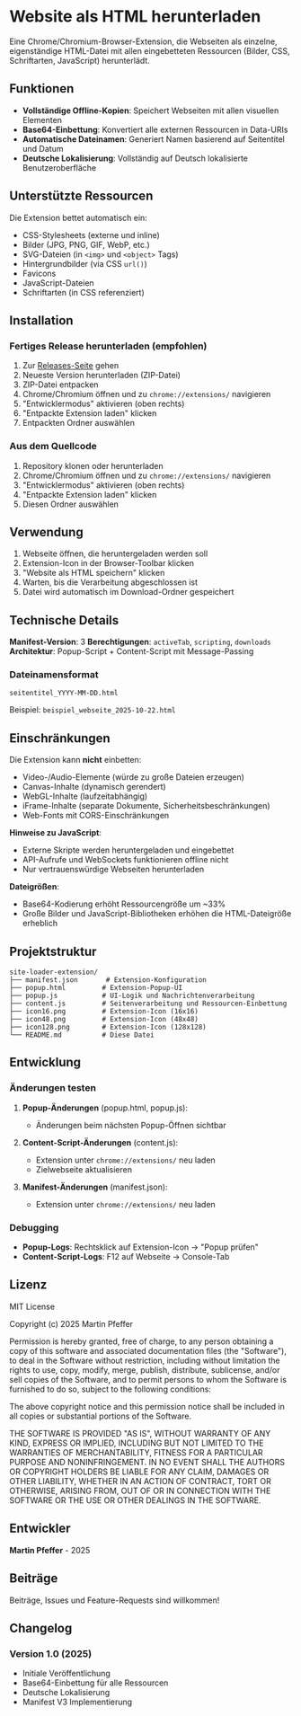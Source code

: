# Website als HTML herunterladen

Eine Chrome/Chromium-Browser-Extension, die Webseiten als einzelne, eigenständige HTML-Datei mit allen eingebetteten Ressourcen (Bilder, CSS, Schriftarten, JavaScript) herunterlädt.

## Funktionen

- **Vollständige Offline-Kopien**: Speichert Webseiten mit allen visuellen Elementen
- **Base64-Einbettung**: Konvertiert alle externen Ressourcen in Data-URIs
- **Automatische Dateinamen**: Generiert Namen basierend auf Seitentitel und Datum
- **Deutsche Lokalisierung**: Vollständig auf Deutsch lokalisierte Benutzeroberfläche

## Unterstützte Ressourcen

Die Extension bettet automatisch ein:
- CSS-Stylesheets (externe und inline)
- Bilder (JPG, PNG, GIF, WebP, etc.)
- SVG-Dateien (in `<img>` und `<object>` Tags)
- Hintergrundbilder (via CSS `url()`)
- Favicons
- JavaScript-Dateien
- Schriftarten (in CSS referenziert)

## Installation

### Fertiges Release herunterladen (empfohlen)

1. Zur [Releases-Seite](https://github.com/pepperonas/site-loader-extension/releases) gehen
2. Neueste Version herunterladen (ZIP-Datei)
3. ZIP-Datei entpacken
4. Chrome/Chromium öffnen und zu `chrome://extensions/` navigieren
5. "Entwicklermodus" aktivieren (oben rechts)
6. "Entpackte Extension laden" klicken
7. Entpackten Ordner auswählen

### Aus dem Quellcode

1. Repository klonen oder herunterladen
2. Chrome/Chromium öffnen und zu `chrome://extensions/` navigieren
3. "Entwicklermodus" aktivieren (oben rechts)
4. "Entpackte Extension laden" klicken
5. Diesen Ordner auswählen

## Verwendung

1. Webseite öffnen, die heruntergeladen werden soll
2. Extension-Icon in der Browser-Toolbar klicken
3. "Website als HTML speichern" klicken
4. Warten, bis die Verarbeitung abgeschlossen ist
5. Datei wird automatisch im Download-Ordner gespeichert

## Technische Details

**Manifest-Version**: 3
**Berechtigungen**: `activeTab`, `scripting`, `downloads`
**Architektur**: Popup-Script + Content-Script mit Message-Passing

### Dateinamensformat

```
seitentitel_YYYY-MM-DD.html
```

Beispiel: `beispiel_webseite_2025-10-22.html`

## Einschränkungen

Die Extension kann **nicht** einbetten:
- Video-/Audio-Elemente (würde zu große Dateien erzeugen)
- Canvas-Inhalte (dynamisch gerendert)
- WebGL-Inhalte (laufzeitabhängig)
- iFrame-Inhalte (separate Dokumente, Sicherheitsbeschränkungen)
- Web-Fonts mit CORS-Einschränkungen

**Hinweise zu JavaScript**:
- Externe Skripte werden heruntergeladen und eingebettet
- API-Aufrufe und WebSockets funktionieren offline nicht
- Nur vertrauenswürdige Webseiten herunterladen

**Dateigrößen**:
- Base64-Kodierung erhöht Ressourcengröße um ~33%
- Große Bilder und JavaScript-Bibliotheken erhöhen die HTML-Dateigröße erheblich

## Projektstruktur

```
site-loader-extension/
├── manifest.json       # Extension-Konfiguration
├── popup.html         # Extension-Popup-UI
├── popup.js           # UI-Logik und Nachrichtenverarbeitung
├── content.js         # Seitenverarbeitung und Ressourcen-Einbettung
├── icon16.png         # Extension-Icon (16x16)
├── icon48.png         # Extension-Icon (48x48)
├── icon128.png        # Extension-Icon (128x128)
└── README.md          # Diese Datei
```

## Entwicklung

### Änderungen testen

1. **Popup-Änderungen** (popup.html, popup.js):
   - Änderungen beim nächsten Popup-Öffnen sichtbar

2. **Content-Script-Änderungen** (content.js):
   - Extension unter `chrome://extensions/` neu laden
   - Zielwebseite aktualisieren

3. **Manifest-Änderungen** (manifest.json):
   - Extension unter `chrome://extensions/` neu laden

### Debugging

- **Popup-Logs**: Rechtsklick auf Extension-Icon → "Popup prüfen"
- **Content-Script-Logs**: F12 auf Webseite → Console-Tab

## Lizenz

MIT License

Copyright (c) 2025 Martin Pfeffer

Permission is hereby granted, free of charge, to any person obtaining a copy
of this software and associated documentation files (the "Software"), to deal
in the Software without restriction, including without limitation the rights
to use, copy, modify, merge, publish, distribute, sublicense, and/or sell
copies of the Software, and to permit persons to whom the Software is
furnished to do so, subject to the following conditions:

The above copyright notice and this permission notice shall be included in all
copies or substantial portions of the Software.

THE SOFTWARE IS PROVIDED "AS IS", WITHOUT WARRANTY OF ANY KIND, EXPRESS OR
IMPLIED, INCLUDING BUT NOT LIMITED TO THE WARRANTIES OF MERCHANTABILITY,
FITNESS FOR A PARTICULAR PURPOSE AND NONINFRINGEMENT. IN NO EVENT SHALL THE
AUTHORS OR COPYRIGHT HOLDERS BE LIABLE FOR ANY CLAIM, DAMAGES OR OTHER
LIABILITY, WHETHER IN AN ACTION OF CONTRACT, TORT OR OTHERWISE, ARISING FROM,
OUT OF OR IN CONNECTION WITH THE SOFTWARE OR THE USE OR OTHER DEALINGS IN THE
SOFTWARE.

## Entwickler

**Martin Pfeffer** - 2025

## Beiträge

Beiträge, Issues und Feature-Requests sind willkommen!

## Changelog

### Version 1.0 (2025)
- Initiale Veröffentlichung
- Base64-Einbettung für alle Ressourcen
- Deutsche Lokalisierung
- Manifest V3 Implementierung
